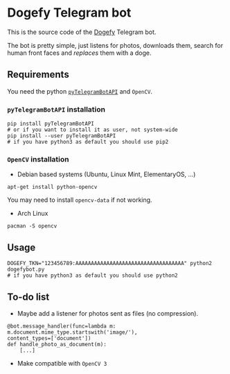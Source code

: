 # Dogefy Telegram bot
This is the source code of the [Dogefy](https://telegram.me/dogefy_bot) Telegram
bot.

The bot is pretty simple, just listens for photos, downloads them, search for
human front faces and *replaces* them with a doge.

## Requirements
You need the python [`pyTelegramBotAPI`](https://github.com/eternnoir/pyTelegramBotAPI)
and `OpenCV`.

### `pyTelegramBotAPI` installation
```
pip install pyTelegramBotAPI
# or if you want to install it as user, not system-wide
pip install --user pyTelegramBotAPI
# if you have python3 as default you should use pip2
```

### `OpenCV` installation
* Debian based systems (Ubuntu, Linux Mint, ElementaryOS, ...)
```
apt-get install python-opencv
```

You may need to install `opencv-data` if not working.

* Arch Linux
```
pacman -S opencv
```

## Usage

```
DOGEFY_TKN="123456789:AAAAAAAAAAAAAAAAAAAAAAAAAAAAAAAAAAA" python2 dogefybot.py
# if you have python3 as default you should use python2
```

## To-do list
* Maybe add a listener for photos sent as files (no compression).
```
@bot.message_handler(func=lambda m: m.document.mime_type.startswith('image/'),
content_types=['document'])
def handle_photo_as_document(m):
    [...]
```

* Make compatible with `OpenCV 3`
